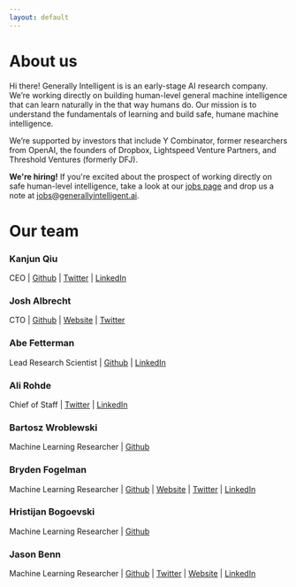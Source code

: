 ```yaml
---
layout: default
---
```


# About us
Hi there! Generally Intelligent is is an early-stage AI research company. We’re working directly on building human-level general machine intelligence that can learn naturally in the that way humans do. Our mission is to understand the fundamentals of learning and build safe, humane machine intelligence.

We’re supported by investors that include Y Combinator, former researchers from OpenAI, the founders of Dropbox, Lightspeed Venture Partners, and Threshold Ventures (formerly DFJ). 

**We're hiring!** If you're excited about the prospect of working directly on safe human-level intelligence, take a look at our [jobs page](https://www.notion.so/Generally-Intelligent-Job-Board-62b9247c778447989ec8006951843ce8) and drop us a note at [jobs@generallyintelligent.ai](mailto:jobs@generallyintelligent.ai).


# Our team

### **Kanjun Qiu**
CEO | [Github](https://github.com/kanjun) | [Twitter](https://twitter.com/kanjun) | [LinkedIn](https://www.linkedin.com/in/kanjun/)

### **Josh Albrecht**
CTO | [Github](https://github.com/joshalbrecht) | [Website](http://joshalbrecht.com/) | [Twitter](https://twitter.com/joshalbrecht)

### **Abe Fetterman**
Lead Research Scientist | [Github](https://github.com/abefetterman) | [LinkedIn](https://www.linkedin.com/in/abe-fetterman-85b57252/)

### **Ali Rohde**
Chief of Staff | [Twitter](https://twitter.com/RohdeAli) | [LinkedIn](https://www.linkedin.com/in/ali-rohde-90719970/)

### **Bartosz Wroblewski**
Machine Learning Researcher | [Github](https://github.com/bawr)

### **Bryden Fogelman**
Machine Learning Researcher | [Github](https://github.com/brydenfogelman) | [Website](https://www.brydenfogelman.com/) | [Twitter](https://twitter.com/BrydenFogelman) | [LinkedIn](https://www.linkedin.com/in/brydenfogelman/)

### **Hristijan Bogoevski**
Machine Learning Researcher | [Github](https://github.com/birbbit)

### **Jason Benn**
Machine Learning Researcher | [Github](https://github.com/JasonBenn) | [Twitter](https://twitter.com/jasoncbenn?lang=en) | [Website](https://jasonbenn.com/) | [LinkedIn](https://www.linkedin.com/in/bennjason/)


